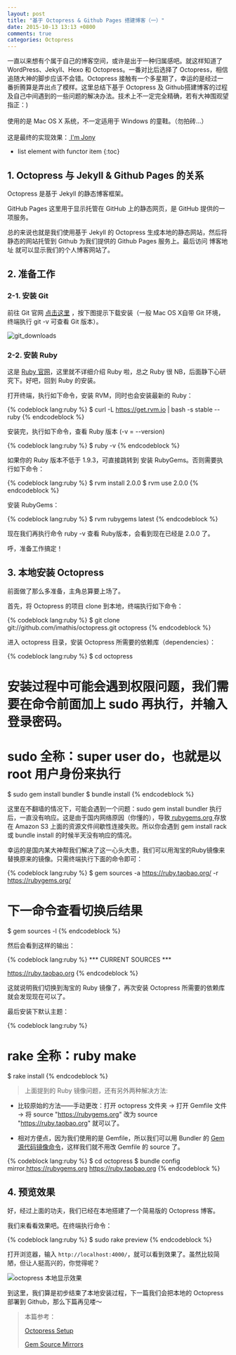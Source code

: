 ```yaml
---
layout: post
title: "基于 Octopress & Github Pages 搭建博客（一）"
date: 2015-10-13 13:13 +0800
comments: true
categories: Octopress
---
```


<p class="info">
一直以来想有个属于自己的博客空间，或许是出于一种归属感吧。就这样知道了 WordPress、Jekyll、Hexo 和 Octopress。一番对比后选择了 Octopress，相信追随大神的脚步应该不会错。Octopress 接触有一个多星期了，幸运的是经过一番折腾算是弄出点了模样。这里总结下基于 Octopress 及 Github搭建博客的过程及自己中间遇到的一些问题的解决办法。技术上不一定完全精确，若有大神围观望指正：)
<br><br>
使用的是 Mac OS X 系统，不一定适用于 Windows 的童鞋。（勿拍砖...）
<br><br>
这是最终的实现效果：<a href="http://jonyfang.github.io/" target="_blank"> I'm Jony</a>
</p>


* list element with functor item
{:toc}


## 1. Octopress 与 Jekyll & Github Pages 的关系

Octopress 是基于 Jekyll 的静态博客框架。

GitHub Pages 这里用于显示托管在 GitHub 上的静态网页，是 GitHub 提供的一项服务。

总的来说也就是我们使用基于 Jekyll 的 Octopress 生成本地的静态网站，然后将静态的网站托管到 Github 为我们提供的 Github Pages 服务上。最后访问 博客地址 就可以显示我们的个人博客网站了。


## 2. 准备工作
<!-- more -->

### 2-1. 安装 Git

前往 Git 官网 [点击这里](http://git-scm.com/) ，按下图提示下载安装（一般 Mac OS X自带 Git 环境，终端执行 git -v 可查看 Git 版本）。

![git_downloads](http://jonyfang.github.io/images/octopress/git_downloads.png)

### 2-2. 安装 Ruby

这是 [Ruby 官网](https://www.ruby-lang.org/en/)，这里就不详细介绍 Ruby 啦，总之 Ruby 很 NB，后面静下心研究下。好吧，回到 Ruby 的安装。

打开终端，执行如下命令，安装 RVM，同时也会安装最新的 Ruby：

{% codeblock lang:ruby %}
  $ curl -L https://get.rvm.io | bash -s stable --ruby
{% endcodeblock %}

安装完，执行如下命令，查看 Ruby 版本 (-v = --version)

{% codeblock lang:ruby %}
  $ ruby -v
{% endcodeblock %}

如果你的 Ruby 版本不低于 1.9.3，可直接跳转到 安装 RubyGems。否则需要执行如下命令：

{% codeblock lang:ruby %}
  $ rvm install 2.0.0
  $ rvm use 2.0.0
{% endcodeblock %}

安装 RubyGems：

{% codeblock lang:ruby %}
  $ rvm rubygems latest
{% endcodeblock %}

现在我们再执行命令 ruby -v 查看 Ruby版本，会看到现在已经是 2.0.0 了。

呼，准备工作搞定！

## 3. 本地安装 Octopress

前面做了那么多准备，主角总算要上场了。

首先，将 Octopress 的项目 clone 到本地，终端执行如下命令：

{% codeblock lang:ruby %}
  $ git clone git://github.com/imathis/octopress.git octopress
{% endcodeblock %}

进入 octopress 目录，安装 Octopress 所需要的依赖库（dependencies）：

{% codeblock lang:ruby %}
  $ cd octopress

  # 安装过程中可能会遇到权限问题，我们需要在命令前面加上 sudo 再执行，并输入登录密码。
  # sudo 全称：super user do，也就是以 root 用户身份来执行

  $ sudo gem install bundler
  $ bundle install
{% endcodeblock %}

<p class="warning">
这里在不翻墙的情况下，可能会遇到一个问题：sudo gem install bundler 执行后，一直没有响应。这是由于国内网络原因（你懂的），导致<a href="http://rubygems.org/" target="_blank"> rubygems.org </a>存放在 Amazon S3 上面的资源文件间歇性连接失败。所以你会遇到 gem install rack 或 bundle install 的时候半天没有响应的情况。
</p>

幸运的是国内某大神帮我们解决了这一心头大患，我们可以用淘宝的Ruby镜像来替换原来的镜像。只需终端执行下面的命令即可：

{% codeblock lang:ruby %}
  $ gem sources -a https://ruby.taobao.org/ -r https://rubygems.org/
  
  # 下一命令查看切换后结果
  $ gem sources -l
{% endcodeblock %}

然后会看到这样的输出：

{% codeblock lang:ruby %}
  *** CURRENT SOURCES ***

  https://ruby.taobao.org
{% endcodeblock %}

这就说明我们切换到淘宝的 Ruby 镜像了，再次安装 Octopress 所需要的依赖库就会发现现在可以了。

最后安装下默认主题：

{% codeblock lang:ruby %}
  # rake 全称：ruby make
  $ rake install
{% endcodeblock %}


> 上面提到的 Ruby 镜像问题，还有另外两种解决方法:

* 比较原始的方法——手动更改：打开 octopress 文件夹 -> 打开 Gemfile 文件 -> 将 source "https://rubygems.org" 改为 source "https://ruby.taobao.org" 就可以了。

* 相对方便点，因为我们使用的是 Gemfile，所以我们可以用 Bundler 的 [Gem 源代码镜像命令](http://bundler.io/v1.5/bundle_config.html#gem-source-mirrors)，这样我们就不用改 Gemfile 的 source 了。

{% codeblock lang:ruby %}
  $ cd octopress
  $ bundle config mirror.https://rubygems.org https://ruby.taobao.org
{% endcodeblock %}


## 4. 预览效果

好，经过上面的功夫，我们已经在本地搭建了一个简易版的 Octopress 博客。

我们来看看效果吧。在终端执行命令：

{% codeblock lang:ruby %}
  $ sudo rake preview
{% endcodeblock %}

打开浏览器，输入 `http://localhost:4000/`，就可以看到效果了。虽然比较简陋，但让人挺高兴的，你觉得呢？

![octopress 本地显示效果](http://jonyfang.github.io/images/octopress/octo_newpage.png)


到这里，我们算是初步结束了本地安装过程，下一篇我们会把本地的 Octopress 部署到 Github，那么下篇再见喽～


> 本篇参考：
>	
> [Octopress Setup](http://octopress.org/docs/setup/)
>	
> [Gem Source Mirrors](http://bundler.io/v1.5/bundle_config.html#gem-source-mirrors)